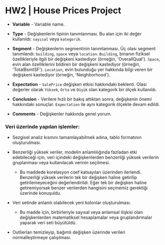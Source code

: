 # HW2 | House Prices Project

* **Variable** - Variable name.

* **Type** - Değişkenlerin tipinin tanımlanması. Bu alan için iki değer kullanıldı: `sayısal` veya `kategorik`.

* **Segment** - Değişkenlerin segmentinin tanımlanması. Üç olası segment tanımlandı: `building`, `space` veya `location`. `Building`, binanın fiziksel özellikleriyle ilgili bir değişkeni kastediyor (örneğin, 'OverallQual'). `Space`, evin alan özelliklerini bildiren bir değişkeni kastediyor (örneğin, 'TotalBsmtSF'). `Location`, evin bulunduğu yer hakkında bilgi veren bir değişkeni kastediyor (örneğin, 'Neighborhood').

* **Expectation** - `SalePrice` değişken etkisi hakkındaki beklenti. Olası değerler olarak `Yüksek`, `Orta` ve `Düşük` olan kategorik bir ölçek kullanıldı.

* **Conclusion** - Verilere hızlı bir bakış attıktan sonra, değişkenin önemi hakkındaki sonuçlar. `Expectation` ile aynı kategorik ölçekte devam edildi.

* **Comments** - Değişkenler hakkında genel yorum.


### Veri üzerinde yapılan işlemler:

* Sezgisel analiz kısmını tamamlayabilmek adına, tablo formatının oluşturulması.

* Benzerliği yüksek veriler, modelin anlamlılığında fazladan etki edebileceği için, veri içindeki değişkenlerden benzerliği yüksek verilerin gruplanması veya kullanılacak verinin seçilmesi.

    - Bu maddede korelasyon coef katsayıları üzerinden ilerlendi. Benzerliği yüksek verilerin tek bir değişken haline getirilip getirilemeyeceğini değerlendirildi. Eğer tek bir değişken haline getiremiyorsak benzer verilerden hangisini seçmemiz gerektiği üzerinde konuşuldu.
    
* Veri setinde anlamlı olabilecek yeni kolonlar oluşturulması.

    - Bu madde için, birbirleriyle sayısal veya anlamsal ilişkisi olan değişkenlerden matematiksel hesaplamalar veya gruplandırmalar yaparak veri seti büyütüldü.
 
 
* Outlierları temizleyip, bağımlı değişken üzerinde verileri normalleştirmeye çalışılması.

